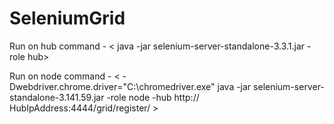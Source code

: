 # SeleniumGrid

Run on hub command - < java -jar selenium-server-standalone-3.3.1.jar  -role hub>

Run on node command - < -Dwebdriver.chrome.driver="C:\chromedriver.exe"  java -jar selenium-server-
standalone-3.141.59.jar -role node -hub http:// HubIpAddress:4444/grid/register/ >
